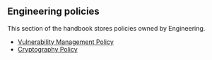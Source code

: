 ## Engineering policies

This section of the handbook stores policies owned by Engineering.

- [Vulnerability Management Policy](./vulnerability-management-policy.md)
- [Cryptography Policy](../../teams/security/cryptography-policy.md)
